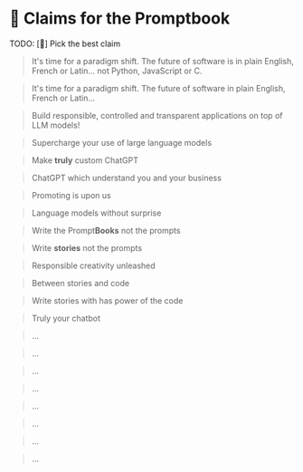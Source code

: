 # 🤍 Claims for the Promptbook

TODO: [🐊] Pick the best claim

> It's time for a paradigm shift. The future of software is in plain English, French or Latin... not Python, JavaScript or C.

> It's time for a paradigm shift. The future of software in plain English, French or Latin...

> Build responsible, controlled and transparent applications on top of LLM models!

> Supercharge your use of large language models

> Make **truly** custom ChatGPT

> ChatGPT which understand you and your business

> Promoting is upon us

> Language models without surprise

> Write the Prompt**Books** not the prompts

> Write **stories** not the prompts

> Responsible creativity unleashed

> Between stories and code

> Write stories with has power of the code

> Truly your chatbot

> ...

> ...

> ...

> ...

> ...

> ...

> ...

> ...
